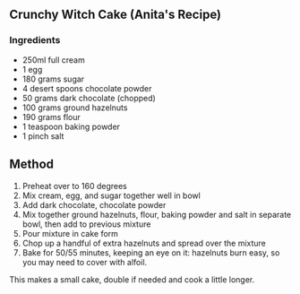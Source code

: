 ## Crunchy Witch Cake (Anita's Recipe)

### Ingredients

 * 250ml full cream
 * 1 egg
 * 180 grams sugar
 * 4 desert spoons chocolate powder
 * 50 grams dark chocolate (chopped)
 * 100 grams ground hazelnuts
 * 190 grams flour
 * 1 teaspoon baking powder
 * 1 pinch salt

## Method

1. Preheat over to 160 degrees
2. Mix cream, egg, and sugar together well in bowl
3. Add dark chocolate, chocolate powder
4. Mix together ground hazelnuts, flour, baking powder and salt in separate bowl, then add to previous mixture
5. Pour mixture in cake form
6. Chop up a handful of extra hazelnuts and spread over the mixture
7. Bake for 50/55 minutes, keeping an eye on it: hazelnuts burn easy, so you may need to cover with alfoil.

This makes a small cake, double if needed and cook a little longer.
